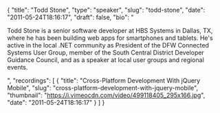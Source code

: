 {
  "title": "Todd Stone",
  "type": "speaker",
  "slug": "todd-stone",
  "date": "2011-05-24T18:16:17",
  "draft": false,
  "bio": "<p>Todd Stone is a senior software developer at HBS Systems in Dallas, TX, where he has been building web apps for smartphones and tablets. He's active in the local .NET community as President of the DFW Connected Systems User Group, member of the South Central District Developer Guidance Council, and as a speaker at local user groups and regional events.</p>",
  "recordings": [
    {
      "title": "Cross-Platform Development With jQuery Mobile",
      "slug": "cross-platform-development-with-jquery-mobile",
      "thumbnail": "https://i.vimeocdn.com/video/499118405_295x166.jpg",
      "date": "2011-05-24T18:16:17"
    }
  ]
}